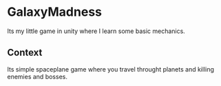 # GalaxyMadness

Its my little game in unity where I learn some basic mechanics.

## Context

Its simple spaceplane game where you travel throught planets and killing enemies and bosses.
